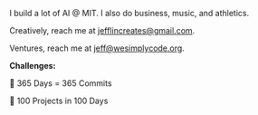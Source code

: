 I build a lot of AI @ MIT. I also do business, music, and athletics.

Creatively, reach me at jefflincreates@gmail.com. 

Ventures, reach me at jeff@wesimplycode.org. 


**Challenges:**

:dart: 365 Days = 365 Commits

:dart: 100 Projects in 100 Days 

<!--
**jeffelin/jeffelin** is a ✨ _special_ ✨ repository because its `README.md` (this file) appears on your GitHub profile.

Here are some ideas to get you started:

- 🔭 I’m currently working on ...
- 🌱 I’m currently learning ...
- 👯 I’m looking to collaborate on ...
- 🤔 I’m looking for help with ...
- 💬 Ask me about ...
- 📫 How to reach me: ...
- 😄 Pronouns: ...
- ⚡ Fun fact: ...
-->
